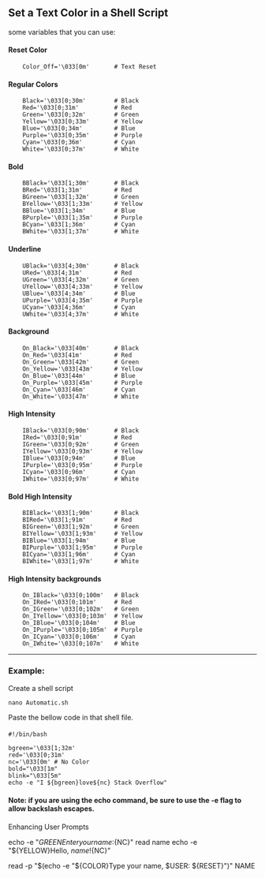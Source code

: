 ## Set a Text Color in a Shell Script

some variables that you can use:

#### Reset Color
```
    Color_Off='\033[0m'       # Text Reset
```
#### Regular Colors
```
    Black='\033[0;30m'        # Black
    Red='\033[0;31m'          # Red
    Green='\033[0;32m'        # Green
    Yellow='\033[0;33m'       # Yellow
    Blue='\033[0;34m'         # Blue
    Purple='\033[0;35m'       # Purple
    Cyan='\033[0;36m'         # Cyan
    White='\033[0;37m'        # White
```
#### Bold
```
    BBlack='\033[1;30m'       # Black
    BRed='\033[1;31m'         # Red
    BGreen='\033[1;32m'       # Green
    BYellow='\033[1;33m'      # Yellow
    BBlue='\033[1;34m'        # Blue
    BPurple='\033[1;35m'      # Purple
    BCyan='\033[1;36m'        # Cyan
    BWhite='\033[1;37m'       # White
```
#### Underline
```
    UBlack='\033[4;30m'       # Black
    URed='\033[4;31m'         # Red
    UGreen='\033[4;32m'       # Green
    UYellow='\033[4;33m'      # Yellow
    UBlue='\033[4;34m'        # Blue
    UPurple='\033[4;35m'      # Purple
    UCyan='\033[4;36m'        # Cyan
    UWhite='\033[4;37m'       # White
```
#### Background
```
    On_Black='\033[40m'       # Black
    On_Red='\033[41m'         # Red
    On_Green='\033[42m'       # Green
    On_Yellow='\033[43m'      # Yellow
    On_Blue='\033[44m'        # Blue
    On_Purple='\033[45m'      # Purple
    On_Cyan='\033[46m'        # Cyan
    On_White='\033[47m'       # White
```
#### High Intensity
```
    IBlack='\033[0;90m'       # Black
    IRed='\033[0;91m'         # Red
    IGreen='\033[0;92m'       # Green
    IYellow='\033[0;93m'      # Yellow
    IBlue='\033[0;94m'        # Blue
    IPurple='\033[0;95m'      # Purple
    ICyan='\033[0;96m'        # Cyan
    IWhite='\033[0;97m'       # White
```
#### Bold High Intensity
```
    BIBlack='\033[1;90m'      # Black
    BIRed='\033[1;91m'        # Red
    BIGreen='\033[1;92m'      # Green
    BIYellow='\033[1;93m'     # Yellow
    BIBlue='\033[1;94m'       # Blue
    BIPurple='\033[1;95m'     # Purple
    BICyan='\033[1;96m'       # Cyan
    BIWhite='\033[1;97m'      # White
```
#### High Intensity backgrounds
```
    On_IBlack='\033[0;100m'   # Black
    On_IRed='\033[0;101m'     # Red
    On_IGreen='\033[0;102m'   # Green
    On_IYellow='\033[0;103m'  # Yellow
    On_IBlue='\033[0;104m'    # Blue
    On_IPurple='\033[0;105m'  # Purple
    On_ICyan='\033[0;106m'    # Cyan
    On_IWhite='\033[0;107m'   # White
```
---
### Example:
Create a shell script
```
nano Automatic.sh
```
Paste the bellow code in that shell file.
####
    #!/bin/bash

    bgreen='\033[1;32m'
    red='\033[0;31m'
    nc='\033[0m' # No Color
    bold="\033[1m"
    blink="\033[5m"
    echo -e "I ${bgreen}love${nc} Stack Overflow"

#### Note: if you are using the echo command, be sure to use the -e flag to allow backslash escapes.
####

Enhancing User Prompts

echo -e "${GREEN}Enter your name:${NC}"
read name
echo -e "${YELLOW}Hello, ${name}!${NC}"

read -p "$(echo -e "${COLOR}Type your name, $USER: ${RESET}")" NAME


    
